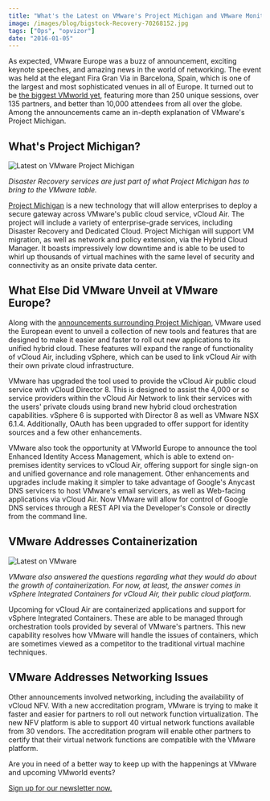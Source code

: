 ```yaml
---
title: "What's the Latest on VMware's Project Michigan and VMware Monitoring?"
image: /images/blog/bigstock-Recovery-70268152.jpg
tags: ["Ops", "opvizor"]
date: "2016-01-05"
---
```


As expected, VMware Europe was a buzz of announcement, exciting keynote speeches, and amazing news in the world of networking. The event was held at the elegant Fira Gran Via in Barcelona, Spain, which is one of the largest and most sophisticated venues in all of Europe. It turned out to be [the biggest VMworld yet](https://www.vmworld.com/en/europe/index.html), featuring more than 250 unique sessions, over 135 partners, and better than 10,000 attendees from all over the globe. Among the announcements came an in-depth explanation of VMware's Project Michigan.

## What's Project Michigan?

![Latest on VMware Project Michigan](/images/blog/bigstock-Recovery-70268152.jpg)

_Disaster Recovery services are just part of what Project Michigan has to bring to the VMware table._

[Project Michigan](http://www.itworld.com/article/2992024/vmware-brings-michigan-to-europe-to-boost-virtual-networking.html) is a new technology that will allow enterprises to deploy a secure gateway across VMware's public cloud service, vCloud Air. The project will include a variety of enterprise-grade services, including Disaster Recovery and Dedicated Cloud. Project Michigan will support VM migration, as well as network and policy extension, via the Hybrid Cloud Manager. It boasts impressively low downtime and is able to be used to whirl up thousands of virtual machines with the same level of security and connectivity as an onsite private data center.

## What Else Did VMware Unveil at VMware Europe?

Along with the [announcements surrounding Project Michigan](http://www.computerworld.com/article/2992028/virtualization/vmwares-project-michigan-offers-a-preview-of-virtual-networking-tools.html), VMware used the European event to unveil a collection of new tools and features that are designed to make it easier and faster to roll out new applications to its unified hybrid cloud. These features will expand the range of functionality of vCloud Air, including vSphere, which can be used to link vCloud Air with their own private cloud infrastructure.

VMware has upgraded the tool used to provide the vCloud Air public cloud service with vCloud Director 8. This is designed to assist the 4,000 or so service providers within the vCloud Air Network to link their services with the users' private clouds using brand new hybrid cloud orchestration capabilities. vSphere 6 is supported with Director 8 as well as VMware NSX 6.1.4. Additionally, OAuth has been upgraded to offer support for identity sources and a few other enhancements.

VMware also took the opportunity at VMworld Europe to announce the tool Enhanced Identity Access Management, which is able to extend on-premises identity services to vCloud Air, offering support for single sign-on and unified governance and role management. Other enhancements and upgrades include making it simpler to take advantage of Google's Anycast DNS servicers to host VMware's email servicers, as well as Web-facing applications via vCloud Air. Now VMware will allow for control of Google DNS services through a REST API via the Developer's Console or directly from the command line.

## VMware Addresses Containerization

![Latest on VMware](/images/blog/bigstock-Portrait-Of-A-Happy-Asian-Busi-96749447.jpg)

_VMware also answered the questions regarding what they would do about the growth of containerization. For now, at least, the answer comes in vSphere Integrated Containers for vCloud Air, their public cloud platform._

Upcoming for vCloud Air are containerized applications and support for vSphere Integrated Containers. These are able to be managed through orchestration tools provided by several of VMware's partners. This new capability resolves how VMware will handle the issues of containers, which are sometimes viewed as a competitor to the traditional virtual machine techniques.

## VMware Addresses Networking Issues

Other announcements involved networking, including the availability of vCloud NFV. With a new accreditation program, VMware is trying to make it faster and easier for partners to roll out network function virtualization. The new NFV platform is able to support 40 virtual network functions available from 30 vendors. The accreditation program will enable other partners to certify that their virtual network functions are compatible with the VMware platform.

Are you in need of a better way to keep up with the happenings at VMware and upcoming VMworld events? 

[Sign up for our newsletter now.](http://opvizor.us6.list-manage.com/subscribe?u=5e67b89e18341af0e8844b002&id=1e918cd24e)

